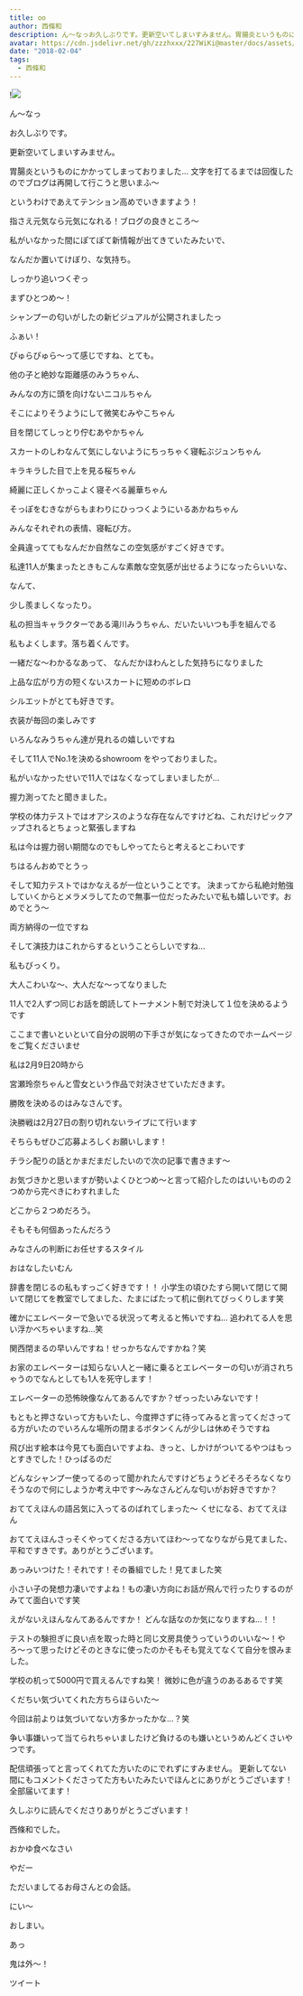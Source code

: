 ```yaml
---
title: oo
author: 西條和
description: ん〜なっお久しぶりです。更新空いてしまいすみません。胃腸炎というものにかかってしまっておりました…文字を打てるまでは回復したのでブログは再開して...
avatar: https://cdn.jsdelivr.net/gh/zzzhxxx/227WiKi@master/docs/assets/photo/avatar/nagomi.jpg
date: "2018-02-04"
tags:
  - 西條和
---
```


!![](https://cdn.jsdelivr.net/gh/zzzhxxx/227WiKi-image@master/blog-image/nagomi-2018-02-04_1.jpg)







ん〜なっ







お久しぶりです。





更新空いてしまいすみません。






胃腸炎というものにかかってしまっておりました…
文字を打てるまでは回復したのでブログは再開して行こうと思いまふ〜





というわけであえてテンション高めでいきますよう！



指さえ元気なら元気になれる！ブログの良きところ〜










私がいなかった間にぽてぽて新情報が出てきていたみたいで、

なんだか置いてけぼり、な気持ち。






しっかり追いつくぞっ







まずひとつめ〜！




シャンプーの匂いがしたの新ビジュアルが公開されましたっ



ふぁい！







ぴゅらぴゅら〜って感じですね、とても。







他の子と絶妙な距離感のみうちゃん、



みんなの方に頭を向けないニコルちゃん


そこによりそうようにして微笑むみやこちゃん


目を閉じてしっとり佇むあやかちゃん


スカートのしわなんて気にしないようにちっちゃく寝転ぶジュンちゃん


キラキラした目で上を見る桜ちゃん


綺麗に正しくかっこよく寝そべる麗華ちゃん


そっぽをむきながらもまわりにひっつくようにいるあかねちゃん








みんなそれぞれの表情、寝転び方。







全員違っててもなんだか自然なこの空気感がすごく好きです。









私達11人が集まったときもこんな素敵な空気感が出せるようになったらいいな、



なんて、




少し羨ましくなったり。





私の担当キャラクターである滝川みうちゃん、だいたいいつも手を組んでる




私もよくします。落ち着くんです。







一緒だな〜わかるなあって、
なんだかほわんとした気持ちになりました









上品な広がり方の短くないスカートに短めのボレロ






シルエットがとても好きです。










衣装が毎回の楽しみです






いろんなみうちゃん達が見れるの嬉しいですね









そして11人でNo.1を決めるshowroom をやっておりました。






私がいなかったせいで11人ではなくなってしまいましたが…





握力測ってたと聞きました。






学校の体力テストではオアシスのような存在なんですけどね、これだけピックアップされるとちょっと緊張しますね







私は今は握力弱い期間なのでもしやってたらと考えるとこわいです






ちはるんおめでとうっ





そして知力テストではかなえるが一位ということです。
決まってから私絶対勉強していくからとメラメラしてたので無事一位だったみたいで私も嬉しいです。おめでとう〜







両方納得の一位ですね







そして演技力はこれからするということらしいですね…







私もびっくり。






大人こわいな〜、大人だな〜ってなりました







11人で2人ずつ同じお話を朗読してトーナメント制で対決して１位を決めるようです






ここまで書いといといて自分の説明の下手さが気になってきたのでホームページをご覧くださいませ






私は2月9日20時から




宮瀬玲奈ちゃんと雪女という作品で対決させていただきます。






勝敗を決めるのはみなさんです。








決勝戦は2月27日の割り切れないライブにて行います




そちらもぜひご応募よろしくお願いします！








チラシ配りの話とかまだまだしたいので次の記事で書きます〜







お気づきかと思いますが勢いよくひとつめ〜と言って紹介したのはいいものの２つめから完ぺきにわすれました





どこから２つめだろう。




そもそも何個あったんだろう






みなさんの判断にお任せするスタイル









おはなしたいむん







辞書を閉じるの私もすっごく好きです！！
小学生の頃ひたすら開いて閉じて開いて閉じてを教室でしてました、たまにばたって机に倒れてびっくりします笑





確かにエレベーターで急いでる状況って考えると怖いですね…
追われてる人を思い浮かべちゃいますね…笑




関西閉まるの早いんですね！せっかちなんですかね？笑


お家のエレベーターは知らない人と一緒に乗るとエレベーターの匂いが消されちゃうのでなんとしても1人を死守します！


エレベーターの恐怖映像なんてあるんですか？ぜっったいみないです！




もともと押さないって方もいたし、今度押さずに待ってみると言ってくださってる方がいたのでいろんな場所の閉まるボタンくんが少しは休めそうですね







飛び出す絵本は今見ても面白いですよね、きっと、しかけがついてるやつはもっとすきでした！ひっぱるのだ





どんなシャンプー使ってるのって聞かれたんですけどちょうどそろそろなくなりそうなので何にしようか考え中です〜みなさんどんな匂いがお好きですか？





おててえほんの語呂気に入ってるのばれてしまった〜
くせになる、おててえほん



おててえほんさっそくやってくださる方いてほわ〜ってなりながら見てました、平和ですきです。ありがとうございます。




あっみいつけた！それです！その番組でした！見てました笑


小さい子の発想力凄いですよね！もの凄い方向にお話が飛んで行ったりするのがみてて面白いです笑




えがないえほんなんてあるんですか！
どんな話なのか気になりますね…！！



テストの験担ぎに良い点を取った時と同じ文房具使うっていうのいいな〜！やろ〜って思ったけどそのときなに使ったのかそもそも覚えてなくて自分を恨みました。



学校の机って5000円で買えるんですね笑！
微妙に色が違うのあるあるです笑








くだちい気づいてくれた方ちらほらいた〜

今回は前よりは気づいてない方多かったかな…？笑




争い事嫌いって当てられちゃいましたけど負けるのも嫌いというめんどくさいやつです。





配信頑張ってと言ってくれてた方いたのにでれずにすみません。
更新してない間にもコメントくださってた方もいたみたいでほんとにありがとうございます！全部届いてます！










久しぶりに読んでくださりありがとうございます！





西條和でした。










おかゆ食べなさい





やだー




ただいましてるお母さんとの会話。








にい〜









おしまい。









あっ




鬼は外〜！


ツイート



